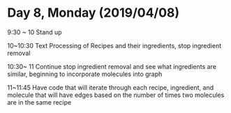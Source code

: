 # Day 8, Monday (2019/04/08)

9:30 ~ 10 Stand up

10~10:30 Text Processing of Recipes and their ingredients, stop ingredient removal

10:30~ 11 Continue stop ingredient removal and see what ingredients are similar, beginning to incorporate molecules into graph

11~11:45 Have code that will iterate through each recipe, ingredient, and molecule that will have edges based on the number of times two molecules are in the same recipe